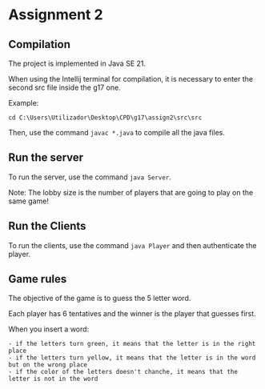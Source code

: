 # Assignment 2

## Compilation

The project is implemented in Java SE 21.

When using the Intellij terminal for compilation, it is necessary to enter the second src file inside the g17 one. 

Example: 
```
cd C:\Users\Utilizador\Desktop\CPD\g17\assign2\src\src
```

Then, use the command `javac *.java` to compile all the java files.

## Run the server

To run the server, use the command `java Server`. 

Note: The lobby size is the number of players that are going to play on the same game!

## Run the Clients

To run the clients, use the command `java Player` and then authenticate the player.

## Game rules 

The objective of the game is to guess the 5 letter word.

Each player has 6 tentatives and the winner is the player that guesses first.

When you insert a word:

    - if the letters turn green, it means that the letter is in the right place
    - if the letters turn yellow, it means that the letter is in the word but on the wrong place
    - if the color of the letters doesn't chanche, it means that the letter is not in the word



